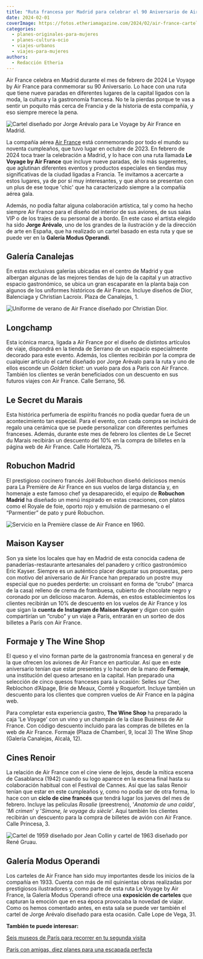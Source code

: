 ```yaml
---
title: "Ruta francesa por Madrid para celebrar el 90 Aniversario de Air France"
date: 2024-02-01
coverImage: https://fotos.etheriamagazine.com/2024/02/air-france-carteles-historicos.jpg
categories: 
  - planes-originales-para-mujeres
  - planes-cultura-ocio
  - viajes-urbanos
  - viajes-para-mujeres
authors: 
  - Redacción Etheria
---
```


Air France celebra en Madrid durante el mes de febrero de 2024 Le Voyage by Air France 
para conmemorar su 90 Aniversario. Lo hace con una ruta que tiene nueve paradas en 
diferentes lugares de la capital ligados con la moda, la cultura y la gastronomía 
francesa. No te la pierdas porque te vas a sentir un poquito más cerca de Francia y de 
la historia de esta compañía, y eso siempre merece la pena. 

![Cartel diseñado por Jorge Arévalo para Le Voyage by Air France en Madrid.](https://fotos.etheriamagazine.com/2024/02/Air-france-Cartel-Le-Voyage-by-Air-France-Jorge-Arevalo.jpg "Cartel diseñado por Jorge Arévalo para Le Voyage by Air France en Madrid. © Air France.")

La compañía aérea [Air France](https://wwws.airfrance.es/) está conmemorando por todo el 
mundo su noventa cumpleaños, que tuvo lugar en octubre de 2023. En febrero de 2024 toca 
traer la celebración a Madrid, y lo hace con una ruta llamada **Le Voyage by Air 
France** que incluye nueve paradas, de lo más sugerentes, que aglutinan diferentes 
eventos y productos especiales en tiendas muy significativas de la ciudad ligadas a 
Francia. Te invitamos a acercarte a estos lugares, ya de por sí muy interesantes, y que 
ahora se presentan con un plus de ese toque 'chic' que ha caracterizado siempre a la 
compañía aérea gala. 

Además, no podía faltar alguna colaboración artística, tal y como ha hecho siempre Air 
France para el diseño del interior de sus aviones, de sus salas VIP o de los trajes de 
su personal de a bordo. En este caso el artista elegido ha sido **Jorge Arévalo**, uno 
de los grandes de la ilustración y de la dirección de arte en España, que ha realizado 
un cartel basado en esta ruta y que se puede ver en la **Galería Modus Operandi**. 

## Galería Canalejas

En estas exclusivas galerías ubicadas en el centro de Madrid y que albergan algunas de 
las mejores tiendas de lujo de la capital y un atractivo espacio gastronómico, se ubica 
un gran escaparate en la planta baja con algunos de los uniformes históricos de Air 
France. Incluye diseños de Dior, Balenciaga y Christian Lacroix. Plaza de Canalejas, 1. 

![Uniforme de verano de Air France diseñado por Christian Dior.](https://fotos.etheriamagazine.com/2024/02/uniforme-air-france-dior.jpg "Uniforme de verano de Air France diseñado por Christian Dior. © Air France.")

## Longchamp

Esta icónica marca, ligada a Air France por el diseño de distintos artículos de viaje, 
dispondrá en la tienda de Serrano de un espacio especialmente decorado para este evento. 
Además, los clientes recibirán por la compra de cualquier artículo el cartel diseñado 
por Jorge Arévalo para la ruta y uno de ellos esconde un _Golden ticket_: un vuelo para 
dos a París con Air France. También los clientes se verán beneficiados con un descuento 
en sus futuros viajes con Air France. Calle Serrano, 56. 

## Le Secret du Marais

Esta histórica perfumería de espíritu francés no podía quedar fuera de un acontecimiento 
tan especial. Para el evento, con cada compra se incluirá de regalo una cerámica que se 
puede personalizar con diferentes perfumes franceses. Además, durante este mes de 
febrero los clientes de Le Secret du Marais recibirán un descuento del 10% en la compra 
de billetes en la página web de Air France. Calle Hortaleza, 75. 

## Robuchon Madrid

El prestigioso cocinero francés Joël Robuchon diseñó deliciosos menús para La Première 
de Air France en sus vuelos de larga distancia y, en homenaje a este famoso chef ya 
desaparecido, el equipo de **Robuchon Madrid** ha diseñado un menú inspirado en estas 
creaciones, con platos como el Royale de foie, oporto rojo y emulsión de parmesano o el 
“Parmentier” de pato y puré Robuchon. 

![Servicio en la Première classe de Air France en 1960.](https://fotos.etheriamagazine.com/2024/02/air-france-primera-clase-1960.jpg "Servicio en la Première classe de Air France en 1960. © Collection Musée Air France.")

## Maison Kayser

Son ya siete los locales que hay en Madrid de esta conocida cadena de 
panaderías-restaurante artesanales del panadero y crítico gastronómico Eric Kayser. 
Siempre es un auténtico placer degustar sus propuestas, pero con motivo del aniversario 
de Air France han preparado un postre muy especial que no puedes perderte: un croissant 
en forma de “crubo” (marca de la casa) relleno de crema de frambuesa, cubierto de 
chocolate negro y coronado por un delicioso macaron. Además, en estos establecimientos 
los clientes recibirán un 10% de descuento en los vuelos de Air France y los que sigan 
la **cuenta de Instagram de Maison Kayser** y digan con quién compartirían un “crubo” y 
un viaje a París, entrarán en un sorteo de dos billetes a París con Air France. 

## Formaje y The Wine Shop

El queso y el vino forman parte de la gastronomía francesa en general y de la que 
ofrecen los aviones de Air France en particular. Así que en este aniversario tenían que 
estar presentes y lo hacen de la mano de **Formaje**, una institución del queso artesano 
en la capital. Han preparado una selección de cinco quesos franceses para la ocasión: 
Selles sur Cher, Reblochon d’Alpage, Brie de Meaux, Comté y Roquefort. Incluye también 
un descuento para los clientes que compren vuelos de Air France en la página web. 

Para completar esta experiencia gastro, **The Wine Shop** ha preparado la caja 'Le 
Voyage' con un vino y un champán de la clase Business de Air France. Con código 
descuento incluido para las compras de billetes en la web de Air France. Formaje (Plaza 
de Chamberí, 9, local 3) The Wine Shop (Galería Canalejas, Alcalá, 12). 

## Cines Renoir

La relación de Air France con el cine viene de lejos, desde la mítica escena de 
Casablanca (1942) cuando su logo aparece en la escena final hasta su colaboración 
habitual con el Festival de Cannes. Así que las salas Renoir tenían que estar en este 
cumpleaños y, como no podía ser de otra forma, lo hace con un **ciclo de cine francés** 
que tendrá lugar los jueves del mes de febrero. Incluye las películas _Rosalie_ 
(preestreno), '_Anatomía de una caída_', '_Mi crimen_' y '_Simone, le voyage du 
siècle_'. Aquí también los clientes recibirán un descuento para la compra de billetes de 
avión con Air France. Calle Princesa, 3. 

![Cartel de 1959 diseñado por Jean Collin y cartel de 1963 diseñado por René Gruau.](https://fotos.etheriamagazine.com/2024/02/air-france-carteles-historicos.jpg "Cartel de 1959 diseñado por Jean Collin y cartel de 1963 diseñado por René Gruau. ©Collection Musée Air France.")

## Galería Modus Operandi

Los carteles de Air France han sido muy importantes desde los inicios de la compañía en 
1933. Cuenta con más de mil quinientas obras realizadas por prestigiosos ilustradores y, 
como parte de esta ruta Le Voyage by Air France, la Galería Modus Operandi ofrece una 
**exposición de carteles** que capturan la emoción que en esa época provocaba la novedad 
de viajar. Como os hemos comentado antes, en esta sala se puede ver también el cartel de 
Jorge Arévalo diseñado para esta ocasión. Calle Lope de Vega, 31. 

**También te puede interesar:** 

[Seis museos de París para recorrer en tu segunda 
visita](https://etheriamagazine.com/2024/01/29/museos-de-paris-segunda-visita/) 

[París con amigas, diez planes para una escapada 
perfecta](https://etheriamagazine.com/2023/06/16/planes-paris-con-amigas/)
